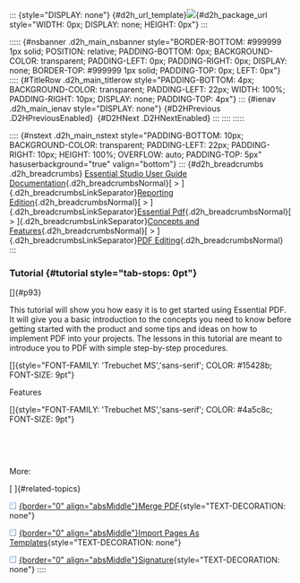 ::: {style="DISPLAY: none"}
[](ms-xhelp:///?Id=d2h_url_template){#d2h_url_template}![](!package_url!){#d2h_package_url style="WIDTH: 0px; DISPLAY: none; HEIGHT: 0px"}
:::

::::: {#nsbanner .d2h_main_nsbanner style="BORDER-BOTTOM: #999999 1px solid; POSITION: relative; PADDING-BOTTOM: 0px; BACKGROUND-COLOR: transparent; PADDING-LEFT: 0px; PADDING-RIGHT: 0px; DISPLAY: none; BORDER-TOP: #999999 1px solid; PADDING-TOP: 0px; LEFT: 0px"}
:::: {#TitleRow .d2h_main_titlerow style="PADDING-BOTTOM: 4px; BACKGROUND-COLOR: transparent; PADDING-LEFT: 22px; WIDTH: 100%; PADDING-RIGHT: 10px; DISPLAY: none; PADDING-TOP: 4px"}
::: {#ienav .d2h_main_ienav style="DISPLAY: none"}
[](ms-xhelp:///?Id=2e749bd2-660d-4df8-90fb-8448ccc8cd96){#D2HPrevious .D2HPreviousEnabled}  [](ms-xhelp:///?Id=6810af81-86b3-43ff-8491-672a44cde746){#D2HNext .D2HNextEnabled}
:::
::::
:::::

:::: {#nstext .d2h_main_nstext style="PADDING-BOTTOM: 10px; BACKGROUND-COLOR: transparent; PADDING-LEFT: 22px; PADDING-RIGHT: 10px; HEIGHT: 100%; OVERFLOW: auto; PADDING-TOP: 5px" hasuserbackground="true" valign="bottom"}
::: {#d2h_breadcrumbs .d2h_breadcrumbs}
[Essential Studio User Guide Documentation](ms-xhelp:///?Id=12457748-09e3-4d74-a240-8e049cedf030){.d2h_breadcrumbsNormal}[ \> ]{.d2h_breadcrumbsLinkSeparator}[Reporting Edition](ms-xhelp:///?Id=027aa5b6-6676-4f93-ad23-c20e8c45792e){.d2h_breadcrumbsNormal}[ \> ]{.d2h_breadcrumbsLinkSeparator}[Essential Pdf](ms-xhelp:///?Id=22756092-3da5-4797-9514-dab0617c6902){.d2h_breadcrumbsNormal}[ \> ]{.d2h_breadcrumbsLinkSeparator}[Concepts and Features](ms-xhelp:///?Id=b2064337-afd6-4241-aa41-868a5489a8dd){.d2h_breadcrumbsNormal}[ \> ]{.d2h_breadcrumbsLinkSeparator}[PDF Editing](ms-xhelp:///?Id=acdc025e-645c-4f53-ab6c-d726bbf3e589){.d2h_breadcrumbsNormal}
:::

### Tutorial {#tutorial style="tab-stops: 0pt"}

[]{#p93} 

This tutorial will show you how easy it is to get started using Essential PDF. It will give you a basic introduction to the concepts you need to know before getting started with the product and some tips and ideas on how to implement PDF into your projects. The lessons in this tutorial are meant to introduce you to PDF with simple step-by-step procedures.

[]{style="FONT-FAMILY: 'Trebuchet MS','sans-serif'; COLOR: #15428b; FONT-SIZE: 9pt"} 

Features

[]{style="FONT-FAMILY: 'Trebuchet MS','sans-serif'; COLOR: #4a5c8c; FONT-SIZE: 9pt"} 

 

 

More:

[ ]{#related-topics}

[![](button.gif){border="0" align="absMiddle"}Merge PDF](ms-xhelp:///?Id=02eabe40-5e11-4351-9104-8c421251d588){style="TEXT-DECORATION: none"}

[![](button.gif){border="0" align="absMiddle"}Import Pages As Templates](ms-xhelp:///?Id=00785577-9a0e-4c1c-8d61-0176f3dd77b9){style="TEXT-DECORATION: none"}

[![](button.gif){border="0" align="absMiddle"}Signature](ms-xhelp:///?Id=47771629-9f4b-4cf7-afa8-7381d0ba09f8){style="TEXT-DECORATION: none"}
::::
